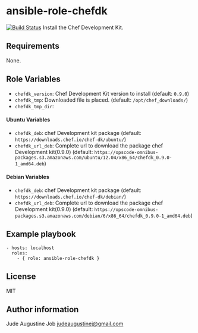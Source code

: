 # ansible-role-chefdk
[![Build Status](https://travis-ci.org/geerlingguy/ansible-role-jenkins.svg?branch=master)](https://travis-ci.org/judeaugustinej/ansible-role-chefdk/)
Install the Chef Development Kit. 

## Requirements

None.

## Role Variables

* ``chefdk_version``: Chef Development Kit version to install (default: ``0.9.0``)
* ``chefdk_tmp``: Downloaded file is placed. (default: ``/opt/chef_downloads/``)
* `` chefdk_tmp_dir ``: 
#### Ubuntu Variables

* ``chefdk_deb``: chef Development kit package  (default: ``https://downloads.chef.io/chef-dk/ubuntu/``)
* ``chefdk_url_deb``: Complete url to download the package chef Development kit(0.9.0) (default: ``https://opscode-omnibus-packages.s3.amazonaws.com/ubuntu/12.04/x86_64/chefdk_0.9.0-1_amd64.deb``)

#### Debian Variables

* ``chefdk_deb``: chef Development kit package  (default: ``https://downloads.chef.io/chef-dk/debian/``)
* ``chefdk_url_deb``: Complete url to download the package chef Development kit(0.9.0) (default: ``https://opscode-omnibus-packages.s3.amazonaws.com/debian/6/x86_64/chefdk_0.9.0-1_amd64.deb``)

## Example playbook

    - hosts: localhost
      roles:
        - { role: ansible-role-chefdk }



## License

 MIT

## Author information

Jude Augustine Job judeaugustinej@gmail.com

